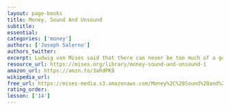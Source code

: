 ```yaml
---
layout: page-books
title: Money, Sound And Unsound
subtitle: 
essential: 
categories: ['money']
authors: ['Joseph Salerno']
authors_twitter: 
excerpt: Ludwig von Mises said that there can never be too much of a good theory. Salerno proves it in this sweeping and nearly comprehensive book on applied Austrian monetary theory.
resource_url: https://mises.org/library/money-sound-and-unsound-1
amazon_url: https://amzn.to/3aRdPK8
wikipedia_url: 
free_url: https://mises-media.s3.amazonaws.com/Money%2C%20Sound%20and%20Unsound_2.pdf
rating_order: 
lesson: ['14']
---
```

